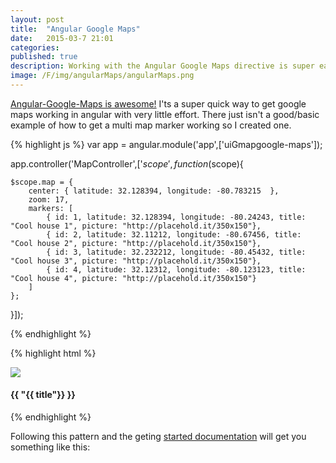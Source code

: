 ```yaml
---
layout: post
title:  "Angular Google Maps"
date:   2015-03-7 21:01
categories: 
published: true
description: Working with the Angular Google Maps directive is super easy... once you make it past the somewhat poor documentation.  Here's a general example of how I set up a multiple marker map.
image: /F/img/angularMaps/angularMaps.png
---
```


[Angular-Google-Maps is awesome!](http://angular-ui.github.io/angular-google-maps/#!/api)  I'ts a super quick way to get google maps working in angular with very little effort.  There just isn't a good/basic example of how to get a multi map marker working so I created one.

{% highlight js %}
var app = angular.module('app',['uiGmapgoogle-maps']);

  app.controller('MapController',['$scope',function($scope){

    $scope.map = { 
    	center: { latitude: 32.128394, longitude: -80.783215  }, 
    	zoom: 17,
    	markers: [
    		{ id: 1, latitude: 32.128394, longitude: -80.24243, title: "Cool house 1", picture: "http://placehold.it/350x150"},
    		{ id: 2, latitude: 32.11212, longitude: -80.67456, title: "Cool house 2", picture: "http://placehold.it/350x150"},
    		{ id: 3, latitude: 32.232212, longitude: -80.45432, title: "Cool house 3", picture: "http://placehold.it/350x150"},
    		{ id: 4, latitude: 32.12312, longitude: -80.123123, title: "Cool house 4", picture: "http://placehold.it/350x150"}
    	]
    };

  }]);


{% endhighlight %}

{% highlight html %}
<div ng-controller="MapController">
	<ui-gmap-google-map map-resize center='map.center' zoom='map.zoom' >
	    <ui-gmap-markers models="map.markers" idKey="'id'" coords="'self'">
	        <ui-gmap-windows show="show">
	            <div ng-non-bindable>
	                <a href="#/{{ "{{ id"}} }}">
	                    <img src="{{ "{{ picture"}} }}">
	                </a>
	                <h4>{{ "{{ title"}} }}</h4>
	            </div>
	        </ui-gmap-windows>
	    </ui-gmap-markers>
	</ui-gmap-google-map>
</div>
{% endhighlight %}

Following this pattern and the geting [started documentation](http://angular-ui.github.io/angular-google-maps/#!/api) will get you something like this: 

<img src="/F/img/angularMaps/angularMaps.png" alt="">
